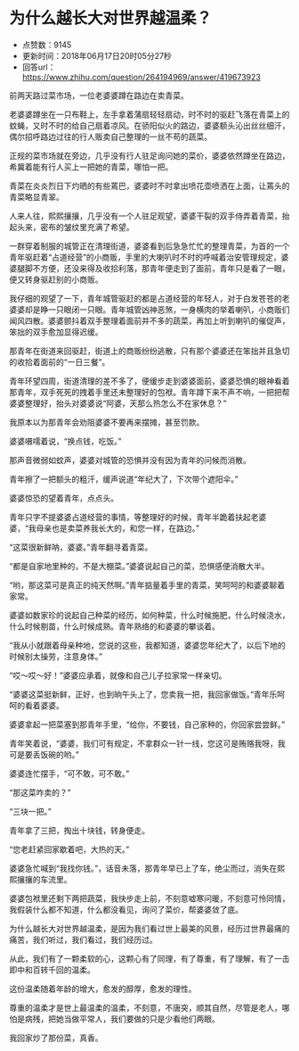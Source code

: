 # 为什么越长大对世界越温柔？
- 点赞数：9145
- 更新时间：2018年06月17日20时05分27秒
- 回答url：https://www.zhihu.com/question/264194969/answer/419673923
<body>
 <p data-pid="ggw2rStA">前两天路过菜市场，一位老婆婆蹲在路边在卖青菜。</p>
 <p data-pid="Khn0zj1l">老婆婆蹲坐在一只布鞋上，左手拿着蒲扇轻轻扇动，时不时的驱赶飞落在青菜上的蚊蝇，又时不时的给自己扇着凉风。在骄阳似火的路边，婆婆额头沁出丝丝细汗，偶尔招呼路边过往的行人贩卖自己整理的一丝不苟的蔬菜。</p>
 <p data-pid="RmyBpTE7">正规的菜市场就在旁边，几乎没有行人驻足询问她的菜价，婆婆依然蹲坐在路边，希冀着能有行人买上一把她的青菜，哪怕一把。</p>
 <p data-pid="6XfB4DMS">青菜在炎炎烈日下灼晒的有些蔫巴，婆婆时不时拿出喷花壶喷洒在上面，让蔫头的青菜略显青翠。</p>
 <p data-pid="wnGS4qDJ">人来人往，熙熙攘攘，几乎没有一个人驻足观望，婆婆干裂的双手侍弄着青菜，抬起头来，密布的皱纹里充满了希望。</p>
 <p data-pid="lw_tRPo3">一群穿着制服的城管正在清理街道，婆婆看到后急急忙忙的整理青菜，为首的一个青年驱赶着“占道经营”的小商贩，手里的大喇叭时不时的呼喊着治安管理规定，婆婆腿脚不方便，还没来得及收拾利落，那青年便走到了面前，青年只是看了一眼，便又转身驱赶别的小商贩。</p>
 <p data-pid="4j29jcBg">我仔细的观望了一下，青年城管驱赶的都是占道经营的年轻人，对于白发苍苍的老婆婆却是睁一只眼闭一只眼。青年城管凶神恶煞，一身横肉的举着喇叭，小商贩们闻风四散。婆婆颤抖着双手整理着面前并不多的蔬菜，再加上听到喇叭的催促声，笨拙的双手愈加显得迟缓。</p>
 <p data-pid="2LTmKH3w">那青年在街道来回驱赶，街道上的商贩纷纷逃散，只有那个婆婆还在笨拙并且急切的收拾着面前的“一日三餐”。</p>
 <p data-pid="oiG0O3r4">青年环望四周，街道清理的差不多了，便缓步走到婆婆面前，婆婆恐惧的眼神看着那青年，双手死死的拽着手里还未整理好的包袱。青年蹲下来不声不响，一把把帮婆婆整理好，抬头对婆婆说“阿婆，天那么热怎么不在家休息？”</p>
 <p data-pid="RHNFY5CN">我原本以为那青年会劝阻婆婆不要再来摆摊，甚至罚款。</p>
 <p data-pid="usB-i6jr">婆婆嗫嚅着说，“换点钱，吃饭。”</p>
 <p data-pid="BktFvQ2N">那声音微弱如蚊声，婆婆对城管的恐惧并没有因为青年的问候而消散。</p>
 <p data-pid="u5u0f_GO">青年擦了一把额头的粗汗，缓声说道“年纪大了，下次带个遮阳伞。”</p>
 <p data-pid="XybkGWwO">婆婆惊恐的望着青年，点点头。</p>
 <p data-pid="UnFVZ3x5">青年只字不提婆婆占道经营的事情，等整理好的时候，青年半跪着扶起老婆婆，“我母亲也是卖菜养我长大的，和您一样，在路边。”</p>
 <p data-pid="O9SmMXJc">“这菜很新鲜呐，婆婆。”青年翻寻着青菜。</p>
 <p data-pid="D0cS75Xg">“都是自家地里种的，不是大棚菜。”婆婆说起自己的菜，恐惧感便消散大半。</p>
 <p data-pid="9xOG6ubR">“哟，那这菜可是真正的纯天然啊。”青年掂量着手里的青菜，笑呵呵的和婆婆聊着家常。</p>
 <p data-pid="qAfSWPqS">婆婆如数家珍的说起自己种菜的经历，如何种菜，什么时候施肥，什么时候浇水，什么时候剔苗，什么时候成熟。青年熟络的和婆婆的攀谈着。</p>
 <p data-pid="6jryVcoa">“我从小就跟着母亲种地，您说的这些，我都知道，婆婆您年纪大了，以后下地的时候别太操劳，注意身体。”</p>
 <p data-pid="bWcwsmvH">“哎～哎～好！”婆婆应承着，就像和自己儿子拉家常一样亲切。</p>
 <p data-pid="NR7qQvUR">“婆婆这菜挺新鲜，正好，也到晌午头上了，您卖我一把，我回家做饭。”青年乐呵呵的看着婆婆。</p>
 <p data-pid="U_rBiMZf">婆婆拿起一把菜塞到那青年手里，“给你，不要钱，自己家种的，你回家尝尝鲜。”</p>
 <p data-pid="Cay4ePJ7">青年笑着说，“婆婆，我们可有规定，不拿群众一针一线，您这可是贿赂我呀，我可是要丢饭碗的哟。”</p>
 <p data-pid="eSIYiFDW">婆婆连忙摆手，“可不敢，可不敢。”</p>
 <p data-pid="OAM7Ht39">“那这菜咋卖的？”</p>
 <p data-pid="RLvMcv4j">“三块一把。”</p>
 <p data-pid="C3L7LgV-">青年拿了三把，掏出十块钱，转身便走。</p>
 <p data-pid="aJwa_PzP">“您老赶紧回家歇着吧，大热的天。”</p>
 <p data-pid="18rwE7v1">婆婆急忙喊到“我找你钱。”，话音未落，那青年早已上了车，绝尘而过，消失在熙熙攘攘的车流里。</p>
 <p data-pid="qBKijiEr">婆婆包袱里还剩下两把蔬菜，我快步走上前，不刻意嘘寒问暖，不刻意可怜同情，我假装什么都不知道，什么都没看见，询问了菜价，帮婆婆敛了底。</p>
 <p data-pid="iN43jOKK">为什么越长大对世界越温柔，是因为我们看过世上最美的风景，经历过世界最痛的痛苦，我们听过，我们看过，我们经历过。</p>
 <p data-pid="BpHxHKgD">从此，我们有了一颗柔软的心，这颗心有了同理，有了尊重，有了理解，有了一击即中和百转千回的温柔。</p>
 <p data-pid="IvxwKqdk">这份温柔随着年龄的增大，愈发的醇厚，愈发的理性。</p>
 <p data-pid="u22kLfmB">尊重的温柔才是世上最温柔的温柔，不刻意，不唐突，顺其自然，尽管是老人，哪怕是病残，把她当做平常人，我们要做的只是少看他们两眼。</p>
 <p data-pid="DEM_pVcC">我回家炒了那份菜，真香。</p>
</body>